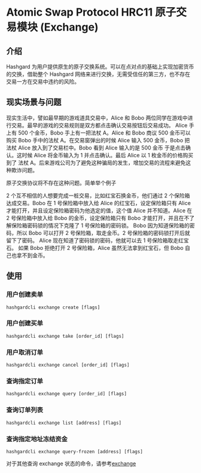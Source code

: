 # Atomic Swap Protocol HRC11 原子交易模块 (Exchange)

## 介绍

Hashgard 为用户提供原生的原子交换系统。可以在点对点的基础上实现加密货币的交换，借助整个 Hashgard 网络来进行交换，无需受信任的第三方，也不存在交易一方在交易中违约的风险。

## 现实场景与问题

现实生活中，譬如最早期的游戏道具交易中，Alice 和 Bobo 两位同学在游戏中进行交易。最早的游戏的交易规则是双方都点击确认交易按钮后交易成功。 Alice 手上有 500 个金币，Bobo 手上有一把法杖 A。Alice 和 Bobo 商议 500 金币可以购买 Bobo 手中的法杖 A。在交易窗弹出的时候 Alice 输入 500 金币，Bobo 把法杖 Alice 放入到了交易栏中。Bobo 看到 Alice 输入的是 500 金币 于是点击确认。这时候 Alice 将金币输入为 1 并点击确认。最后 Alice 以 1 枚金币的价格购买到了 法杖 A。后来游戏公司为了避免这种骗局的发生，增加交易的流程来避免这种欺诈问题。


原子交换协议将不存在这种问题。简单举个例子

2 个互不相信的人想要完成一桩交易，比如红宝石换金币，他们通过 2 个保险箱达成交易。Bobo 在 1 号保险箱中放入给 Alice 的红宝石，设定保险箱只有 Alice 才能打开，并且设定保险箱密码为他选定的值，这个值 Alice 并不知道。Alice 在 2 号保险箱中放入给 Bobo 的金币，设定保险箱只有 Bobo 才能打开，并且在不了解保险箱密码锁的情况下克隆了 1 号保险箱的密码锁。
Bobo 因为知道保险箱的密码，所以 Bobo 可以打开 2 号保险箱，取走金币。2 号保险箱的密码锁打开后就留下了密码。
Alice 现在知道了密码锁的密码，他就可以去 1 号保险箱取走红宝石。
如果 Bobo 拒绝打开 2 号保险箱，Alice 虽然无法拿到红宝石，但 Bobo 自己也拿不到金币。



## 使用

### 用户创建卖单
```shell
hashgardcli exchange create [flags]
```

### 用户创建买单
```shell
hashgardcli exchange take [order_id] [flags]
```
### 用户取消订单
```shell
hashgardcli exchange cancel [order_id] [flags]
```
### 查询指定订单
```shell
hashgardcli exchange query [order_id] [flags]
```
### 查询订单列表
```shell
hashgardcli exchange list [address] [flags]
```
### 查询指定地址冻结资金
```shell
hashgardcli exchange query-frozen [address] [flags]
```
对于其他查询 exchange 状态的命令，请参考[exchange](../cli/hashgardcli/exchange/README.md)
